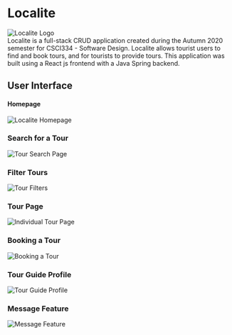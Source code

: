 # Localite
![Localite Logo](https://drive.google.com/uc?export=view&id=1aPJGczbNYlTyOXS_F8H7LJN_ECf7Y5NQ)
<br/>
Localite is a full-stack CRUD application created during the Autumn 2020 semester for CSCI334 - Software Design. Localite allows tourist users to find and book tours, and for tourists to provide tours. This application was built using a React js frontend with a Java Spring backend.

## User Interface
#### Homepage
![Localite Homepage](https://drive.google.com/uc?export=view&id=1_lTQfxhO-nDPQGjL_6F-LnnHykoQ7bmi)
<br/>

### Search for a Tour
![Tour Search Page](https://drive.google.com/uc?export=view&id=1yiNvYqTSK_ZTSDId1NaDSEpkpyjq4Cej)
<br/>

### Filter Tours
![Tour Filters](https://drive.google.com/uc?export=view&id=11S0Adfcj1Hv1H569_UkHUtf52pI1xozG)
<br/>

### Tour Page
![Individual Tour Page](https://drive.google.com/uc?export=view&id=1gsTidh020p4zLWmvXYSgqZcMB62DfNXD)
<br/>

### Booking a Tour
![Booking a Tour](https://drive.google.com/uc?export=view&id=1Ss3zI5_tPIkHpN7-bNfFNShVy7QGnmVK)
<br/>

### Tour Guide Profile
![Tour Guide Profile](https://drive.google.com/uc?export=view&id=1idBjbGub1DVoYbL7FXyXvaHkMHszJKoG)
<br/>

### Message Feature
![Message Feature](https://drive.google.com/uc?export=view&id=1EAxicIHluPgNdYeuJ71yCJNdM8lSQ1Lj)
<br/>
